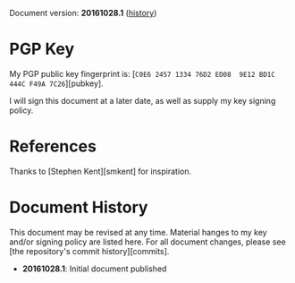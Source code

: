
Document version: **20161028.1** ([history](#document-history))

# PGP Key

My PGP public key fingerprint is:
[`C0E6 2457 1334 76D2 ED08  9E12 BD1C 444C F49A 7C26`][pubkey].

I will sign this document at a later date, as well as supply my key
signing policy.

# References

Thanks to [Stephen Kent][smkent] for inspiration.

# Document History

This document may be revised at any time.  Material hanges to my key and/or
signing policy are listed here.  For all document changes, please see [the
repository's commit history][commits].

* **20161028.1**: Initial document published
